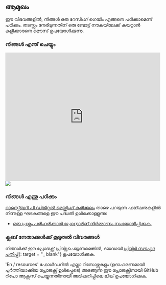 ## ആമുഖം

ഈ വിഭവങ്ങളിൽ, നിങ്ങൾ ഒരു റേസിംഗ് ഗെയിം എങ്ങനെ പഠിക്കാമെന്ന് പഠിക്കും. തടസ്സം നേരിടുന്നതിന് ഒരു ബോട്ട് നൗകയിലേക്ക് കയറ്റാൻ കളിക്കാരനെ മൌസ് ഉപയോഗിക്കുന്നു.

### നിങ്ങൾ എന്ത് ചെയ്യും

<div class="scratch-preview">
  <iframe allowtransparency="true" width="485" height="402" src="https://scratch.mit.edu/projects/embed/63957956/?autostart=false" frameborder="0"></iframe>
  <img src="images/boat-final.png">
</div>

### നിങ്ങൾ എന്തു പഠിക്കും

[റാസ്പ്ബെറി പി ഡിജിറ്റൽ മെയ്ക്കിംഗ് കരിക്കുലം](http://rpf.io/curriculum) താഴെ പറയുന്ന ഫങ്ഷനുകളിൽ നിന്നുള്ള ഘടകങ്ങളെ ഈ പദ്ധതി ഉൾക്കൊള്ളുന്നു:

+ [ഒരു പ്രശ്നം പരിഹരിക്കാൻ പ്രോഗ്രാമിങ് നിർമ്മാണം സംയോജിപ്പിക്കുക.](https://www.raspberrypi.org/curriculum/programming/builder)

### ക്ലബ് നേതാക്കൾക്ക് കൂടുതൽ വിവരങ്ങൾ

നിങ്ങൾക്ക് ഈ പ്രോജക്റ്റ് പ്രിന്റുചെയ്യണമെങ്കിൽ, ദയവായി [പ്രിന്റർ സൗഹൃദ പതിപ്പ്](https://projects.raspberrypi.org/en/projects/boat-race/print){: target = "_ blank"} ഉപയോഗിക്കുക.

'En / resources' ഫോൾഡറിൽ എല്ലാ റിസോഴ്സുകളും (ഉദാഹരണമായി പൂർത്തിയാക്കിയ പ്രോജക്റ്റ് ഉൾപ്പെടെ) അടങ്ങുന്ന ഈ പ്രോജക്റ്റിനായി GitHub റിപോ ആക്സസ് ചെയ്യുന്നതിനായി അടിക്കുറിപ്പിലെ ലിങ്ക് ഉപയോഗിക്കുക.